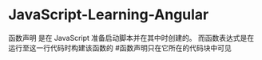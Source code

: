 # JavaScript-Learning-Angular
函数声明 是在 JavaScript 准备启动脚本并在其中时创建的。
而函数表达式是在运行至这一行代码时构建该函数的
#函数声明只在它所在的代码块中可见
